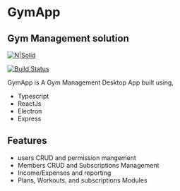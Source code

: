 # GymApp
## Gym Management solution

[![N|Solid](https://cldup.com/dTxpPi9lDf.thumb.png)](https://github.com/sameh-rm)

[![Build Status](https://travis-ci.org/joemccann/dillinger.svg?branch=master)](https://travis-ci.org/joemccann/dillinger)

GymApp is A Gym Management Desktop App built using,
- Typescript
- ReactJs
- Electron
- Express

## Features

- users CRUD and permission mangement
- Members CRUD and Subscriptions Management
- Income/Expenses and reporting
- Plans, Workouts, and subscriptions Modules

